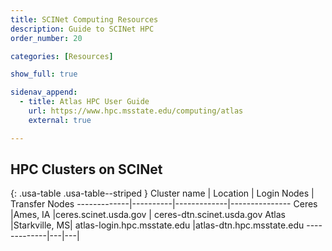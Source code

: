```yaml
---
title: SCINet Computing Resources
description: Guide to SCINet HPC
order_number: 20

categories: [Resources]

show_full: true

sidenav_append:
  - title: Atlas HPC User Guide
    url: https://www.hpc.msstate.edu/computing/atlas
    external: true

---
```


## HPC Clusters on SCINet

<div class="usa-table-container--scrollable" tabindex="0" markdown="block">

{: .usa-table .usa-table--striped }
Cluster name | Location | Login Nodes | Transfer Nodes
-------------|----------|-------------|---------------
Ceres        |Ames, IA  |ceres.scinet.usda.gov | ceres-dtn.scinet.usda.gov
Atlas        |Starkville, MS| atlas-login.hpc.msstate.edu |atlas-dtn.hpc.msstate.edu
-------------|---|---|

</div>

<!--excerpt-->
